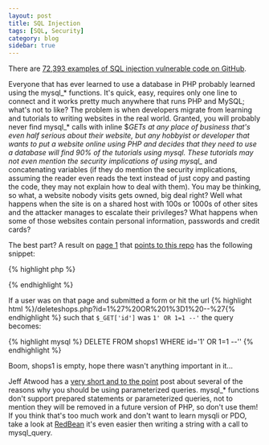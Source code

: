 ```yaml
---
layout: post
title: SQL Injection
tags: [SQL, Security]
category: blog
sidebar: true
---
```

There are 
[72,393 examples of SQL injection vulnerable code on GitHub](https://github.com/search?p=1&q=extension%3Aphp+mysql_query+%24_GET).

Everyone that has ever learned to use a database in PHP probably learned using the mysql_* functions. It's quick,
easy, requires only one line to connect and it works pretty much anywhere that runs PHP and MySQL; what's not to like?
The problem is when developers migrate from learning and tutorials to writing websites in the real world. Granted, 
you will probably never find mysql_* calls with inline $_GETs at any place of business that's even half serious about
their website, but any hobbyist or developer that wants to put a website online using PHP and decides that they need to
use a database will find 90% of the tutorials using mysql_*. These tutorials may not even mention the security implications
of using mysql_* and concatenating variables (if they do mention the security implications, assuming the reader even reads the text
instead of just copy and pasting the code, they may not explain how to deal with them). You may be thinking, so what, a website
nobody visits gets owned, big deal right? Well what happens when the site is on a shared host with 100s or 1000s of other
sites and the attacker manages to escalate their privileges? What happens when some of those websites contain personal information, 
passwords and credit cards?

The best part? A result on [page 1](https://github.com/search?p=1&q=extension%3Aphp+mysql_query+%24_GET)
that [points to this repo](https://github.com/d7my11/alwaleed/blob/885b419544ecc981068da369be15f18e1fb0e0b8/cpannel/deleteshops.php)
has the following snippet:

{% highlight php %}
<?php
    mysql_query("DELETE FROM shops1 WHERE id='$_GET[id]'");
?>
{% endhighlight %}

If a user was on that page and submitted a form or hit the url {% highlight html %}/deleteshops.php?id=1%27%20OR%201%3D1%20--%27{% endhighlight %}
such that `$_GET['id']` was `1' OR 1=1 --'` the query becomes:

{% highlight mysql %}
DELETE FROM shops1 WHERE id='1' OR 1=1 --''
{% endhighlight %}

Boom, shops1 is empty, hope there wasn't anything important in it...

Jeff Atwood has a [very short and to the point](http://www.codinghorror.com/blog/2005/04/give-me-parameterized-sql-or-give-me-death.html)
post about several of the reasons why you should be using parameterized queries. mysql_* functions don't support prepared statements or
parameterized queries, not to mention they will be removed in a future version of PHP, so don't use them!
If you think that's too much work and don't want to learn mysqli or PDO, take a look at [RedBean](http://redbeanphp.com/)
it's even easier then writing a string with a call to mysql_query.
